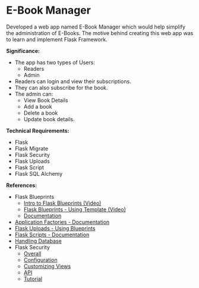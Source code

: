 # E-Book Manager

Developed a web app named E-Book Manager which would help simplify the administration of E-Books. The motive behind creating this web app was to learn and implement Flask Framework.

**Significance:**
- The app has two types of Users:
  - Readers
  - Admin
- Readers can login and view their subscriptions.
- They can also subscribe for the book.
- The admin can:
  - View Book Details
  - Add a book
  - Delete a book
  - Update book details.

**Technical Requirements:**
- Flask
- Flask Migrate
- Flask Security
- Flask Uploads
- Flask Script
- Flask SQL Alchemy

**References:**
- Flask Blueprints
  - [Intro to Flask Blueprints (Video)](https://www.youtube.com/watch?v=K5LBC3hLl8w)
  - [Flask Blueprints - Using Template (Video)](https://www.youtube.com/watch?v=erz8IxI8or8)
  - [Documentation](https://exploreflask.com/en/latest/blueprints.html)
- [Application Factories - Documentation](https://flask.palletsprojects.com/en/1.1.x/patterns/appfactories/)
- [Flask Uploads - Using Blueprints](https://stackoverflow.com/questions/49491637/flask-uploads-how-to-use-with-application-factory)
- [Flask Scripts - Documentation](https://flask-script.readthedocs.io/en/latest/)
- [Handling Database](https://stackoverflow.com/questions/15072013/structure-of-a-flask-app-with-more-than-one-models-py)
- Flask Security
  - [Overall](https://pythonhosted.org/Flask-Security/)
  - [Configuration](https://pythonhosted.org/Flask-Security/configuration.html)
  - [Customizing Views](https://pythonhosted.org/Flask-Security/customizing.html)
  - [API](https://flask-security.readthedocs.io/en/latest/api.html)
  - [Tutorial](https://www.digitalocean.com/community/tutorials/how-to-add-authentication-to-your-app-with-flask-login)
